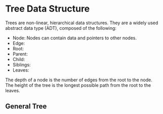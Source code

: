 <h1>Tree Data Structure</h1>
Trees are non-linear, hierarchical data structures. They are a widely used abstract data type (ADT), composed of the following:</br>
<ul>
  <li>Node: Nodes can contain data and pointers to other nodes.</li>
  <li>Edge: </li>
  <li>Root: </li>
  <li>Parent: </li>
  <li>Child: </li>
  <li>Siblings: </li>
  <li>Leaves: </li>
</ul>
The depth of a node is the number of edges from the root to the node.<br>
The height of the tree is the longest possible path from the root to the leaves.<br>
<h2>General Tree</h2>
